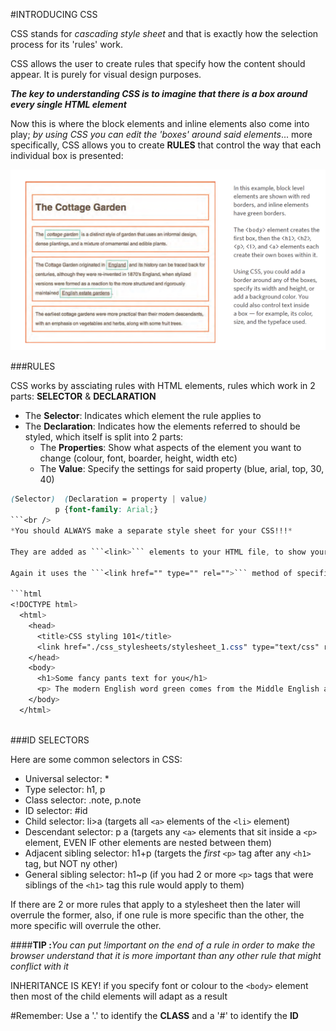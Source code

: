 #INTRODUCING CSS

CSS stands for *cascading style sheet* and that is exactly how the selection process for its 'rules' work.


CSS allows the user to create rules that specify how the content should appear. It is purely for visual design purposes.

__*The key to understanding CSS is to imagine that there is a box around every single HTML element*__

Now this is where the block elements and inline elements also come into play; *by using CSS you can edit the 'boxes' around said elements*... more specifically, CSS allows you to create __RULES__ that control the way that each individual box is presented:

![](./images/css_boxes.png "CSS/html boxes example")

###RULES

CSS works by assciating rules with HTML elements, rules which work in 2 parts: __SELECTOR__ & __DECLARATION__

  * The __Selector__: Indicates which element the rule applies to
  * The __Declaration__: Indicates how the elements referred to should be styled, which itself is split into 2 parts:
    * The __Properties__: Show what aspects of the element you want to change (colour, font, boarder, height, width etc)
    * The __Value__: Specify the settings for said property (blue, arial, top, 30, 40)


```css
(Selector)  (Declaration = property | value)
          p {font-family: Arial;}
```<br />
*You should ALWAYS make a separate style sheet for your CSS!!!*

They are added as ```<link>``` elements to your HTML file, to show your browser where to find them, and is kept in the ```<head>``` tag because it is important but not to be shown to the user.

Again it uses the ```<link href="" type="" rel="">``` method of specification:

```html
<!DOCTYPE html>
  <html>
    <head>
      <title>CSS styling 101</title>
      <link href="./css_stylesheets/stylesheet_1.css" type="text/css" rel="stylesheet" />
    </head>
    <body>
      <h1>Some fancy pants text for you</h1>
      <p> The modern English word green comes from the Middle English and Anglo-Saxon word grene, from the same Germanic root as the words "grass" and "grow".</p>
    </body>
  </html>
```
<br>
###ID SELECTORS

Here are some common selectors in CSS:

  * Universal selector: *
  * Type selector: h1, p
  * Class selector: .note, p.note
  * ID selector: #id
  * Child selector: li>a (targets all ```<a>``` elements of the ```<li>``` element)
  * Descendant selector: p a (targets any ```<a>``` elements that sit inside a ```<p>``` element, EVEN IF other elements are nested between them)
  * Adjacent sibling selector: h1+p (targets the *first* ```<p>``` tag after any ```<h1>``` tag, but NOT ny other)
  * General sibling selector: h1~p (if you had 2 or more ```<p>``` tags that were siblings of the ```<h1>``` tag this rule would apply to them)

If there are 2 or more rules that apply to a stylesheet then the later will overrule the former, also, if one rule is more specific than the other, the more specific will overrule the other.

####__TIP :__*You can put !important on the end of a rule in order to make the browser understand that it is more important than any other rule that might conflict with it*

INHERITANCE IS KEY! if you specify font or colour to the ```<body>``` element then most of the child elements will adapt as a result

#Remember:
Use a '.' to identify the __CLASS__ and a '#' to identify the __ID__















